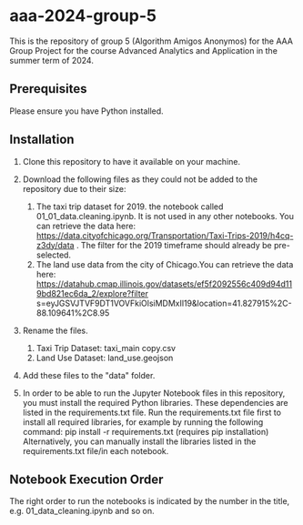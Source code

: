 # aaa-2024-group-5
This is the repository of group 5 (Algorithm Amigos Anonymos) for the AAA Group Project for the course Advanced Analytics and Application in the summer term of 2024. 

## Prerequisites 

Please ensure you have Python installed. 

## Installation

1. Clone this repository to have it available on your machine.

2. Download the following files as they could not be added to the repository due to their size:
   
   1. The taxi trip dataset for 2019.  the notebook called 01_01_data.cleaning.ipynb. It is not used in any other notebooks. You can retrieve the data here:
      https://data.cityofchicago.org/Transportation/Taxi-Trips-2019/h4cq-z3dy/data .
      The filter for the 2019 timeframe should already be pre-selected.
   2. The land use data from the city of Chicago.You can retrieve the data here:
      https://datahub.cmap.illinois.gov/datasets/ef5f2092556c409d94d119bd821ec6da_2/explore?filter s=eyJGSVJTVF9DT1VOVFkiOlsiMDMxIl19&location=41.827915%2C-  88.109641%2C8.95

3. Rename the files.

   1. Taxi Trip Dataset: taxi_main copy.csv
   2. Land Use Dataset: land_use.geojson

4. Add these files to the "data" folder.

5. In order to be able to run the Jupyter Notebook files in this repository, you must install the required Python libraries. These dependencies are listed in the requirements.txt file. Run the requirements.txt file first to install all required libraries, for example by running the following command:  pip install -r requirements.txt (requires pip installation)
Alternatively, you can manually install the libraries listed in the requirements.txt file/in each notebook. 

## Notebook Execution Order

The right order to run the notebooks is indicated by the number in the title, e.g. 01_data_cleaning.ipynb and so on.










